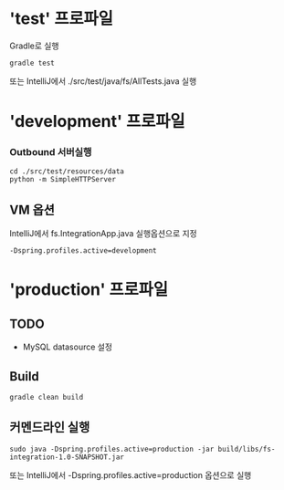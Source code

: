 # 'test' 프로파일
Gradle로 실행
```
gradle test
```

또는 IntelliJ에서 ./src/test/java/fs/AllTests.java 실행

# 'development' 프로파일

### Outbound 서버실행
```
cd ./src/test/resources/data
python -m SimpleHTTPServer
```

## VM 옵션
IntelliJ에서 fs.IntegrationApp.java 실행옵션으로 지정 

```
-Dspring.profiles.active=development
```

# 'production' 프로파일

## TODO
- MySQL datasource 설정

## Build
```
gradle clean build
```

## 커멘드라인 실행
```
sudo java -Dspring.profiles.active=production -jar build/libs/fs-integration-1.0-SNAPSHOT.jar
```

또는 IntelliJ에서 -Dspring.profiles.active=production 옵션으로 실행
